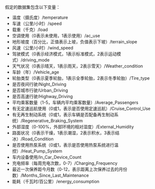 假定的数据集包含以下变量：
- 温度（摄氏度）/temperature
- 车速（公里/小时）/speed
- 载重（千克）/load
- 空调使用（0表示未使用，1表示使用）/ac_use
- 地形坡度（百分比，正值表示上坡，负值表示下坡）/terrain_slope
- 风速（公里/小时）/wind_speed
- 驾驶模式（0表示经济模式，1表示标准模式，2表示运动模式）/driving_mode
- 天气状况（0表示晴天，1表示雨天，2表示雪天）/Weather_condition
- 车龄（年）/Vehicle_age
- 轮胎类型（0表示夏季轮胎，1表示全季轮胎，2表示冬季轮胎）/Tire_type
- 是否夜间行驶/Night_Driving
- 是否城市行驶/Urban_Driving
- 是否高速行驶/Highway_Driving
- 平均乘客数量（1-5，车辆内平均乘客数量）/Average_Passengers
- 有无定速巡航使用（0或1，表示是否使用定速巡航）/Cruise_Control_Use
- 有无再生制动系统（0或1，表示车辆是否配备再生制动系统）/Regenerative_Braking_System
- 外部湿度（0-100%，外部环境的相对湿度）/External_Humidity
- 路面状况（0表示干燥，1表示潮湿，2表示积水，3表示结冰）/Road_Condition
- 是否使用热泵系统（0或1，表示是否使用热泵系统进行温控）/Heat_Pump_System
- 车内设备使用/In_Car_Device_Count
- 充电频率（每周充电次数，0-7）/Charging_Frequency
- 最近一次保养距今月数（0-12，表示距离上次保养过去的月份数）/Months_Since_Last_Maintenance
- 能耗（千瓦时/百公里）/energy_consumption